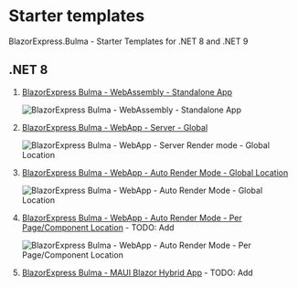 # Starter templates

BlazorExpress.Bulma - Starter Templates for .NET 8 and .NET 9

## .NET 8

1. [BlazorExpress Bulma - WebAssembly - Standalone App](https://github.com/BlazorExpress/blazorexpress-bulma-starter-templates/tree/main/src/StarterProjects/NET8.WebAssemblyApp)

   <img alt="BlazorExpress Bulma - WebAssembly - Standalone App" src="https://github.com/user-attachments/assets/61c1a6cf-e511-43c4-a36c-552e769c67d2" />

1. [BlazorExpress Bulma - WebApp - Server - Global](https://github.com/BlazorExpress/blazorexpress-bulma-starter-templates/tree/main/src/StarterProjects/NET8.ServerApp)

   <img alt="BlazorExpress Bulma - WebApp - Server Render mode - Global Location" src="https://github.com/user-attachments/assets/fa3c0bee-3c15-4a1a-a04d-cb0192786c95" />

1. [BlazorExpress Bulma - WebApp - Auto Render Mode - Global Location](https://github.com/BlazorExpress/blazorexpress-bulma-starter-templates/tree/main/src/StarterProjects/NET8.ServerAppAutoGlobal)

   <img alt="BlazorExpress Bulma - WebApp - Auto Render Mode - Global Location" src="https://github.com/user-attachments/assets/219c61ab-cdfb-4dc3-9632-78fe169842fa" />

1. [BlazorExpress Bulma - WebApp - Auto Render Mode - Per Page/Component Location](https://github.com/BlazorExpress/blazorexpress-bulma-starter-templates/tree/main/src/StarterProjects) - TODO: Add

   <img alt="BlazorExpress Bulma - WebApp - Auto Render Mode - Per Page/Component Location" src="https://github.com/user-attachments/assets/4d35186e-b90e-4e0b-ae9b-22dc8d4ab879" />

1. [BlazorExpress Bulma - MAUI Blazor Hybrid App](https://github.com/BlazorExpress/blazorexpress-bulma-starter-templates/tree/main/src/StarterProjects) - TODO: Add

   
